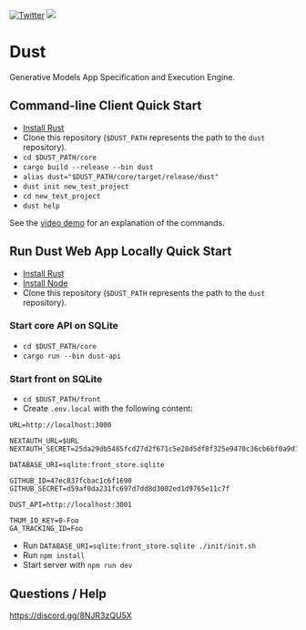 [![Twitter](https://img.shields.io/twitter/url.svg?label=Follow%20%40dust4ai&style=social&url=https%3A%2F%2Ftwitter.com-dust4ai)](https://twitter.com/dust4ai) [![](https://dcbadge.vercel.app/api/server/8NJR3zQU5X?compact=true&style=flat)](https://discord.gg/8NJR3zQU5X)

# Dust

Generative Models App Specification and Execution Engine.

## Command-line Client Quick Start

- [Install Rust](https://www.rust-lang.org/tools/install)
- Clone this repository (`$DUST_PATH` represents the path to the `dust` repository).
- `cd $DUST_PATH/core`
- `cargo build --release --bin dust`
- `alias dust="$DUST_PATH/core/target/release/dust"`
- `dust init new_test_project`
- `cd new_test_project`
- `dust help`

See the [video demo](https://demo.dust.tt) for an explanation of the commands.

## Run Dust Web App Locally Quick Start

- [Install Rust](https://www.rust-lang.org/tools/install)
- [Install Node](https://nodejs.org/en/download/)
- Clone this repository (`$DUST_PATH` represents the path to the `dust` repository).

### Start core API on SQLite

- `cd $DUST_PATH/core`
- `cargo run --bin dust-api`

### Start front on SQLite

- `cd $DUST_PATH/front`
- Create `.env.local` with the following content:
```
URL=http://localhost:3000

NEXTAUTH_URL=$URL
NEXTAUTH_SECRET=25da29db5485fcd27d2f671c5e28d5df8f325e9470c36cb6bf0a9d19c662255a

DATABASE_URI=sqlite:front_store.sqlite

GITHUB_ID=47ec837fcbac1c6f1690
GITHUB_SECRET=d59af0da231fc697d7dd8d3002ed1d9765e11c7f

DUST_API=http://localhost:3001

THUM_IO_KEY=0-Foo
GA_TRACKING_ID=Foo
```
- Run `DATABASE_URI=sqlite:front_store.sqlite ./init/init.sh`
- Run `npm install`
- Start server with `npm run dev`

## Questions / Help

https://discord.gg/8NJR3zQU5X
